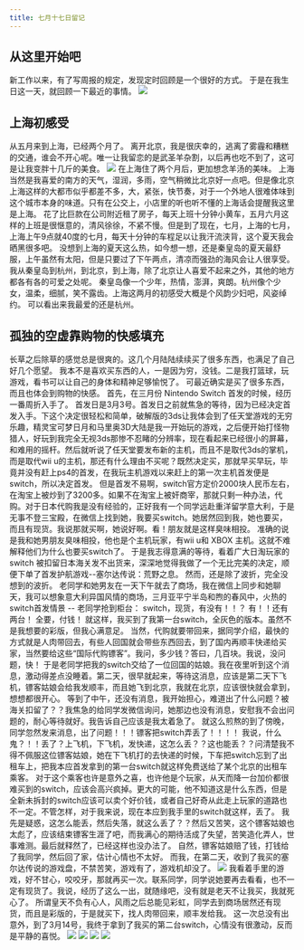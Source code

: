 ```yaml
---
title: 七月十七日留记
---
```

## 从这里开始吧
新工作以来，有了写周报的规定，发现定时回顾是一个很好的方式。
于是在我生日这一天，就回顾一下最近的事情。
![](https://user-gold-cdn.xitu.io/2017/7/17/2bd483bf86724931385256f5b8747122)
## 上海初感受
从五月来到上海，已经两个月了。
离开北京，我是很庆幸的，逃离了雾霾和糟糕的交通，谁会不开心呢。唯一让我留恋的是武圣羊杂割，以后再也吃不到了，这可是让我变胖十几斤的美食。
![](https://user-gold-cdn.xitu.io/2017/7/17/889c450bf6094fc0fa50d6736e59d92a)
在上海住了两个月后，更加想念羊汤的美味。
上海当然是我喜爱的南方的天气，湿润，多雨，空气稍微比北京好一点吧。但是像北京上海这样的大都市似乎都差不多，大，紧张，快节奏，对于一个外地人很难体味到这个城市本身的味道。只有在公交上，小店里的听也听不懂的上海话会提醒我这里是上海。
花了比巨款在公司附近租了房子，每天上班十分钟小黄车，五月六月这样的上班是很惬意的，清风徐徐，不紧不慢。但是到了现在，七月，上海的七月，上海上午9点就40度的七月，每天十分钟的车程足以让我汗流浃背，这个夏天我会晒黑很多吧。
没想到上海的夏天这么热，如今想一想，还是秦皇岛的夏天最舒服，上午虽然有太阳，但是只要过了下午两点，清凉而强劲的海风会让人很享受。
我从秦皇岛到杭州，到北京，到上海，除了北京让人喜爱不起来之外，其他的地方都各有各的可爱之处呢。
秦皇岛像一个少年，热情，澎湃，爽朗。杭州像个少女，温柔，细腻，笑不露齿。上海这两月的初感受大概是个风韵少妇吧，风姿绰约。
可以看出来我最爱的还是杭州。
## 孤独的空虚靠购物的快感填充
长草之后除草的感觉总是很爽的。这几个月陆陆续续买了很多东西，也满足了自己好几个愿望。
我本不是喜欢买东西的人，一是因为穷，没钱。二是我打篮球，玩游戏，看书可以让自己的身体和精神足够愉悦了。
可最近确实是买了很多东西，而且也体会到购物的快感。
首先，在三月份 Nintendo Switch 首发的时候，经历一番周折入手了。
首发日是3月3号。首发日之前就焦急的等待，因为已经决定首发入手。下这个决定很轻松和简单，破解版的3ds让我体会到了任天堂游戏的无穷乐趣，精灵宝可梦日月和马里奥3D大陆是我一开始玩的游戏，之后便开始打怪物猎人，好玩到我完全无视3ds那惨不忍睹的分辨率，现在看起来已经很小的屏幕，和难用的摇杆。然后就听说了任天堂要发布新的主机，而且不是取代3ds的掌机，而是取代wii u的主机，那还有什么理由不买呢？既然决定买，那就早买早玩，毕竟并没有赶上ps4的首发，在我玩主机游戏以来赶上的第一次主机首发便是switch，所以决定首发。
但是首发不易啊，switch官方定价2000块人民币左右，在淘宝上被炒到了3200多。如果不在淘宝上被奸商宰，那就只剩一种办法，代购。对于日本代购我是没有经验的，正好我有一个同学远赴重洋留学意大利，于是无事不登三宝殿，在微信上找到她，我要买switch。她居然回到我，她也要买，而且有现货。我说那就买啊，她说好啊。看！朋友就是这样臭味相投。
准确的说是我和她男朋友臭味相投，他也是个主机玩家，有wii u和 XBOX 主机。这就不难解释他们为什么也要买switch了。
于是我志得意满的等待，看着广大日淘玩家的 switch 被扣留日本海关发不出货来，深深地觉得我做了一个无比完美的决定，顺便下单了首发护航游戏--塞尔达传说：荒野之息。
然而，还是除了波折，完全没想到的波折。
老同学和她男友在一天下午就去了商场，我在微信上同步和她聊天，我可以想象意大利异国风情的商场，三月亚平宁半岛和煦的春风中，火热的switch首发情景 -- 
老同学抢到柜台：
switch，现货，有没有！！？
有！！还有两台！
全要，付钱！
就这样，我买到了我第一台switch，全灰色的版本。虽然不是我想要的彩版，但我心满意足。
当然，代购就要带回来，据同学介绍，最快的方式就是人肉带回去，有些人回国就会带些东西回去，到了国内再顺丰快递给买家，当然要给这些“国际代购镖客”。我问，多少钱？答曰，几百块。我说，没问题，快！
于是老同学把我的switch交给了一位回国的姑娘。我在夜里听到这个消息，激动得差点没睡着。第二天，很早就起来，等待这消息，应该是第二天下飞机，镖客姑娘会给我发顺丰，而且她飞到北京，我就在北京，应该很快就会拿到，想想都很开心。
等到了中午，还没有消息，我开始担心，难道出了什么问题？被海关扣留了？？我焦急的给同学发微信询问，她那边也没有消息，安慰我不会出问题的，耐心等待就好。我告诉自己应该是我太着急了。
就这么煎熬的到了傍晚，同学忽然发来消息，出了问题！！！镖客把switch弄丢了！！！！
我说，什么鬼？！！丢了？上飞机，下飞机，发快递，这怎么丢？？这也能丢？？问清楚我不得不佩服这位镖客姑娘，她在下飞机打的去快递的时候，下车把switch忘到了出租车上，把我本应首发拿到的第一台switch就这样免费送给了某个北京的出租车乘客。
对于这个乘客也许是意外之喜，也许他是个玩家，从天而降一台加价都很难买到的switch，应该会高兴疯掉。更大的可能，他不知道这是什么东西，但是全新未拆封的switch应该可以卖个好价钱，或者自己好奇从此走上玩家的道路也不一定。不管怎样，对于我来说，现在本应到我手里的switch就这样，丢了。
我先是疑惑，这怎么能丢，然后失落，就这么丢了？？然后又苦笑，这个镖客姑娘也太彪了，应该结束镖客生涯了吧，而我满心的期待活成了失望，苦笑造化弄人，世事难测。最后就释然了，已经这样也没办法了。
自然，镖客姑娘赔了钱，打钱给了我同学，然后回了家，估计心情也不太好。
而我，在第二天，收到了我买的塞尔达传说的游戏盘，不禁苦笑，游戏有了，游戏机却没了。
![](https://user-gold-cdn.xitu.io/2017/8/11/ca691dedf0e3c5f7c0ffc22103079a33)
我看着手里的游戏，好不甘心，咬咬牙，那就再买一次。联系同学，同学说她要再去看看，也不一定有现货了。我说，经历了这么一出，就随缘吧，没有就是老天不让我买，我就死心了。
所谓皇天不负有心人，风雨之后总能见彩虹，同学去到商场居然还有现货，而且是彩版的，于是就买下，找人肉带回来，顺丰发给我。
这一次总没有出意外，到了3月14号，我终于拿到了我买的第二台switch，心情没有很激动，反而是平静的喜悦。
![](https://user-gold-cdn.xitu.io/2017/8/11/1ff2d90bcc940efc431f8fd977faf63b)
![](https://user-gold-cdn.xitu.io/2017/8/11/ba9e43698944adca21c5d8feca815683)
![](https://user-gold-cdn.xitu.io/2017/8/11/91ac0f3879c2cbb9f769a70e613bab38)
![](https://user-gold-cdn.xitu.io/2017/8/11/98575778099103ad44f9d581b08fb103)




